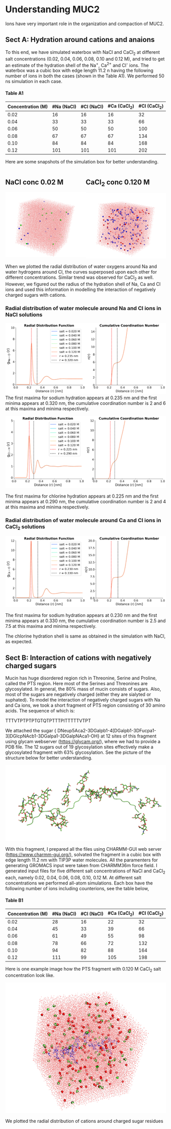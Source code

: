 # Understanding MUC2

Ions have very important role in the organization and compaction of MUC2. 

## Sect A: Hydration around cations and anaions

To this end, we have simulated waterbox with NaCl and CaCl<sub>2</sub> at different salt concentrations (0.02, 0.04, 0.06, 0.08, 0.10 and 0.12 M), and tried to get an estimate of the hydration shell of the Na<sup>+</sup>, Ca<sup>2+</sup> and Cl<sup>-</sup> ions. The waterbox was a cubic box with edge length 11.2 n having the following number of ions in both the cases (shown in the Table A1). We performed 50 ns simulation in each case.

#### Table A1
| Concentration  (M) | #Na (NaCl) | #Cl (NaCl) | #Ca (CaCl<sub>2</sub>) | #Cl  (CaCl<sub>2</sub>)|
| ------------------ | ---------- | ---------- | ---------------------- | ---------------------- |
|         0.02       |      16    |     16     |          16            |           32           |
|         0.04       |      33    |     33     |          33            |           66           |
|         0.06       |      50    |     50     |          50            |          100           |
|         0.08       |      67    |     67     |          67            |          134           |
|         0.10       |      84    |     84     |          84            |          168           |
|         0.12       |     101    |    101     |         101            |          202           |

Here are some snapshots of the simulation box for better understanding.

<div style="display: flex; justify-content: space-between;">
    <div>
        <h2>NaCl conc 0.02 M</h2>
        <img src="ION.HYDRATION/waterbox_020_sod.png" alt="Image 1" style="width: 100%;">
    </div>
    <div>
        <h2>CaCl<sub>2</sub> conc 0.120 M</h2>
        <img src="ION.HYDRATION/waterbox_120_cal.png" alt="Image 2" style="width: 100%;">
    </div>
</div>

When we plotted the radial distribution of water oxygens around Na and water hydrogens around Cl, the curves superposed upon each other for different concentrations. Similar trend was observed for CaCl<sub>2</sub> as well. However, we figured out the radius of the hydration shell of Na, Ca and Cl ions and used this information in modelling the interaction of negatively charged sugars with cations.

### Radial distribution of water molecule around Na and Cl ions in NaCl solutions

![Image Alt Text](ION.HYDRATION/sodium_hyd_shell.png)
 The first maxima for sodium hydration appears at 0.235 nm and the first minima appears at 0.320 nm, the cumulative coordination number is 2 and 6 at this maxima and minima respectively.

 ![Image Alt Text](ION.HYDRATION/chlorine_hyd_shell_H.png)

 The first maxima for chlorine hydration appears at 0.225 nm and the first minima appears at 0.290 nm, the cumulative coordination number is 2 and 4 at this maxima and minima respectively.

### Radial distribution of water molecule around Ca and Cl ions in CaCl<sub>2</sub> solutions

![Image Alt Text](ION.HYDRATION/calcium_hyd_shell.png)

The first maxima for sodium hydration appears at 0.230 nm and the first minima appears at 0.330 nm, the cumulative coordination number is 2.5 and 7.5 at this maxima and minima respectively.

The chlorine hydration shell is same as obtained in the simulation with NaCl, as expected.

## Sect B: Interaction of cations with negatively charged sugars

Mucin has huge disordered region rich in Threonine, Serine and Proline, called the PTS region. Here most of the Serines and Threonines are glycosylated. In general, the 80% mass of mucin consists of sugars. Also, most of the sugars are negatively charged (either they are sialyted or suphated). To model the interaction of negatively charged sugars with Na and Ca ions, we took a short fragment of PTS region consisting of 30 amino acids. The sequence of which is:

TTTVTPTPTPTGTQTPTTTPITTTTTVTPT

We attached the sugar { DNeup5Aca2-3DGalpb1-4[DGalpb1-3DFucpa1-3]DGlcpNAcb1-3DGalpa1-3DGalpNAca1-OH} at 12 sites of this fragment using glycam webserver (https://glycam.org/), where we had to provide a PDB file. The 12 sugars out of 19 glycosylation sites effectively make a glycosylated fragment with 63% glycosylation. See the picture of the structure below for better understanding.

![Image Alt Text](RAD_CALIBRATION/init_str.png)


With this fragment, I prepared all the files using CHARMM-GUI web server (https://www.charmm-gui.org/), solvated the fragment in a cubic box with edge length 11.2 nm with TIP3P water molecules. All the paramenters for generating GROMACS input were taken from CHARMM36m force field. I generated input files for five different salt concentrations of NaCl and CaCl<sub>2</sub> each, namely 0.02, 0.04, 0.06, 0.08, 0.10, 0.12 M. At different salt concentrations we performed all-atom simulations. Each box have the following number of ions including counterions, see the table below,

#### Table B1
| Concentration  (M) | #Na (NaCl) | #Cl (NaCl) | #Ca (CaCl<sub>2</sub>) | #Cl  (CaCl<sub>2</sub>)|
| ------------------ | ---------- | ---------- | ---------------------- | ---------------------- |
|         0.02       |      28    |     16     |          22            |           32           |
|         0.04       |      45    |     33     |          39            |           66           |
|         0.06       |      61    |     49     |          55            |           98           |
|         0.08       |      78    |     66     |          72            |          132           |
|         0.10       |      94    |     82     |          88            |          164           |
|         0.12       |     111    |     99     |         105            |          198           |

Here is one example image how the PTS fragment with 0.120 M CaCl<sub>2</sub> salt concentration look like.

![Image Alt Text](RAD_CALIBRATION/cal120_pts.png)

We plotted the radial distribution of cations around charged sugar residues


